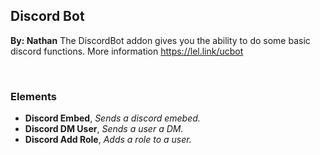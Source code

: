 ## Discord Bot
**By: Nathan**
The DiscordBot addon gives you the ability to do some basic discord functions. More information https://lel.link/ucbot

<br>

### Elements
* **Discord Embed**, *Sends a discord emebed.*
* **Discord DM User**, *Sends a user a DM.*
* **Discord Add Role**, *Adds a role to a user.*
